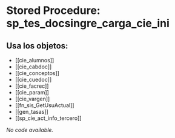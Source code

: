 # Stored Procedure: sp_tes_docsingre_carga_cie_ini

## Usa los objetos:
- [[cie_alumnos]]
- [[cie_cabdoc]]
- [[cie_conceptos]]
- [[cie_cuedoc]]
- [[cie_facrec]]
- [[cie_param]]
- [[cie_vargen]]
- [[fn_sis_GetUsuActual]]
- [[gen_tasas]]
- [[sp_cie_act_info_tercero]]

*No code available.*
